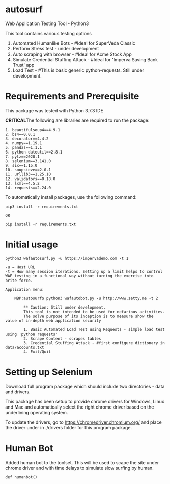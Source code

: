 # autosurf
Web Application Testing Tool - Python3

This tool contains various testing options
1. Automated Humanlike Bots - #Ideal for SuperVeda Classic
2. Perform Stress test - under development
3. Auto scraping with browser - #Ideal for Acme Stock App
4. Simulate Credential Stuffing Attack - #Ideal for 'Imperva Saving Bank Trust' app
5. Load Test - #This is basic generic python-requests. Still under development.

# Requirements and Prerequisite
This package was tested with Python 3.7.3 IDE

**CRITICAL**The following are libraries are required to run the package:

    1. beautifulsoup4==4.9.1
    2. bs4==0.0.1
    3. decorator==4.4.2
    4. numpy==1.19.1
    5. pandas==1.1.1
    6. python-dateutil==2.8.1
    7. pytz==2020.1
    8. selenium==3.141.0
    9. six==1.15.0
    10. soupsieve==2.0.1
    11. urllib3==1.25.10
    12. validators==0.18.0
    13. lxml==4.5.2
    14. requests==2.24.0

To automatically install packages, use the following command:
    
    pip3 install -r requirements.txt

    OR

    pip install -r requirements.txt

# Initial usage
    python3 wafautosurf.py -u https://impervademo.com -t 1

    -u = Host URL
    -t = How many session iterations. Setting up a limit helps to control WAF testing in a functional way without turning the exercise into brite force.

    Application menu:
    
        MBP:autosurf$ python3 wafautobot.py -u http://www.zetty.me -t 2

            ** Caution: Still under development.
            This tool is not intended to be used for nefarious activities.
            The solve purpose of its inception is to measure show the value of in-depth web application security

            1. Basic Automated Load Test using Requests - simple load test using 'python requests'
            2. Scrape Content - scrapes tables
            3. Credential Stuffing Attack - #first configure dictionary in data/accounts.txt
            4. Exit/Quit


# Setting up Selenium
Download full program package which should include two directories - data and drivers.

This package has been setup to provide chrome drivers for Windows, Linux and Mac and automatically select the right chrome driver based on the underlining operating system.

To update the drivers, go to https://chromedriver.chromium.org/ and place the driver under in ./drivers folder for this program package. 

# Human Bot
Added human bot to the toolset. This will be used to scape the site under chrome driver and with time delays to simulate slow surfing by human.

    def humanbot()

